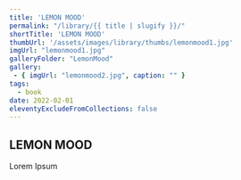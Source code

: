```yaml
---
title: 'LEMON MOOD'
permalink: "/library/{{ title | slugify }}/"
shortTitle: 'LEMON MOOD'
thumbUrl: '/assets/images/library/thumbs/lemonmood1.jpg'
imgUrl: "lemonmood1.jpg"
galleryFolder: "LemonMood"
gallery:
 - { imgUrl: "lemonmood2.jpg", caption: "" }
tags:
  - book
date: 2022-02-01
eleventyExcludeFromCollections: false
---
```



<h2>LEMON MOOD</h2>
<p>Lorem Ipsum</p>